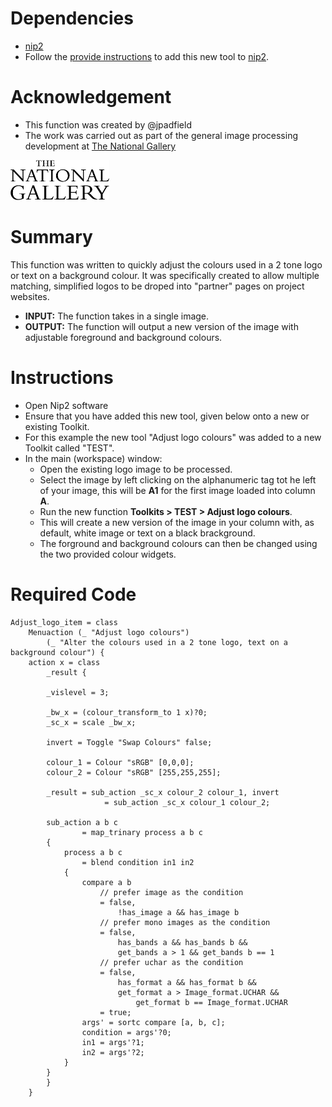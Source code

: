 # Dependencies
* [nip2](https://github.com/libvips/nip2)
* Follow the [provide instructions](https://github.com/jpadfield/nip2-extras/blob/master/README.md) to add this new tool to [nip2](https://github.com/libvips/nip2). 

# Acknowledgement
* This function was created by @jpadfield
* The work was carried out as part of the general image processing development at [The National Gallery](https://www.nationalgallery.org.uk/)
<img src="https://github.com/jpadfield/nip2-extras/blob/master/graphics/NG Logo Black on Transparent 600.png" height="64" alt="IPERION-CH Logo">

# Summary
This function was written to quickly adjust the colours used in a 2 tone logo or text on a background colour. It was specifically created to allow multiple matching, simplified logos to be droped into "partner" pages on project websites.
* **INPUT:** The function takes in a single image.
* **OUTPUT:** The function will output a new version of the image with adjustable foreground and background colours.

# Instructions
* Open Nip2 software
* Ensure that you have added this new tool, given below onto a new or existing Toolkit.
* For this example the new tool "Adjust logo colours" was added to a new Toolkit called "TEST".
* In the main (workspace) window:
  * Open the existing logo image to be processed.
  * Select the image by left clicking on the alphanumeric tag tot he left of your image, this will be **A1** for the first image loaded into column **A**.
  * Run the new function **Toolkits > TEST > Adjust logo colours**.
  * This will create a new version of the image in your column with, as default, white image or text on a black brackground.
  * The forground and background colours can then be changed using the two provided colour widgets.
  
# Required Code
```
Adjust_logo_item = class
	Menuaction (_ "Adjust logo colours") 
		(_ "Alter the colours used in a 2 tone logo, text on a background colour") {
	action x = class
		_result {

		_vislevel = 3; 

		_bw_x = (colour_transform_to 1 x)?0;
		_sc_x = scale _bw_x;

		invert = Toggle "Swap Colours" false;
		
		colour_1 = Colour "sRGB" [0,0,0];
		colour_2 = Colour "sRGB" [255,255,255];

		_result = sub_action _sc_x colour_2 colour_1, invert 
					 = sub_action _sc_x colour_1 colour_2;
 
		sub_action a b c 
				= map_trinary process a b c
		{
			process a b c 
				= blend condition in1 in2
			{
				compare a b
					// prefer image as the condition
					= false, 
						!has_image a && has_image b
					// prefer mono images as the condition
					= false, 
						has_bands a && has_bands b && 
						get_bands a > 1 && get_bands b == 1
					// prefer uchar as the condition
					= false,
						has_format a && has_format b && 
						get_format a > Image_format.UCHAR && 
							get_format b == Image_format.UCHAR
					= true;
				args' = sortc compare [a, b, c];
				condition = args'?0;
				in1 = args'?1;
				in2 = args'?2;
			}
		}
		}
	}
```
